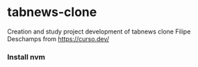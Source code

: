 # tabnews-clone

Creation and study project development of tabnews clone Filipe Deschamps from https://curso.dev/

### Install nvm

```curl -o- https://raw.githubusercontent.com/nvm-sh/nvm/v0.39.4/install.sh | bash

```

```nvm install

```
